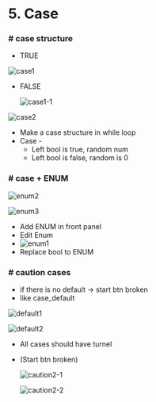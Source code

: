 # 5. Case



### # case structure 

- TRUE

![case1](case1.png)

- FALSE

  ![case1-1](case1-1.png)

![case2](case2.png)

- Make a case structure in while loop
- Case  -
  - Left bool is true, random num
  - Left bool is false, random is 0

### 

### # case + ENUM 

![enum2](enum2.png)

![enum3](enum3.png)

- Add ENUM in front panel
- Edit Enum 
- ![enum1](enum1.png)
- Replace bool to ENUM



### # caution cases

- if there is no default -> start btn broken
- like case_default

![default1](default1.png)

![default2](default2.png)

- All cases should have turnel

- (Start btn broken)

  ![caution2-1](caution2-1.png)

  ![caution2-2](caution2-2.png)